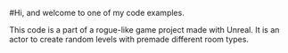 #Hi, and welcome to one of my code examples.

This code is a part of a rogue-like game project made with Unreal. It is an actor to create random levels with premade different room types.